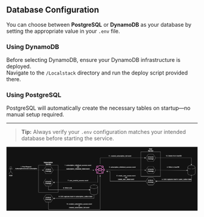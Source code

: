 ## Database Configuration

You can choose between **PostgreSQL** or **DynamoDB** as your database by setting the appropriate value in your `.env` file.

### Using DynamoDB

Before selecting DynamoDB, ensure your DynamoDB infrastructure is deployed.  
Navigate to the `/Localstack` directory and run the deploy script provided there.

### Using PostgreSQL

PostgreSQL will automatically create the necessary tables on startup—no manual setup required.

---

> **Tip:** Always verify your `.env` configuration matches your intended database before starting the service.

![Solution Design](images/SAGA.png)